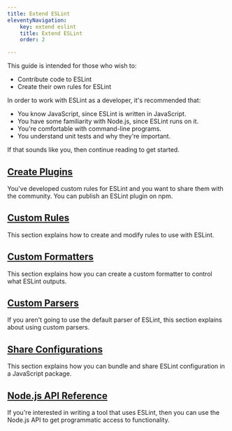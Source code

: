 ```yaml
---
title: Extend ESLint
eleventyNavigation:
    key: extend eslint
    title: Extend ESLint
    order: 2

---
```


This guide is intended for those who wish to:

* Contribute code to ESLint
* Create their own rules for ESLint

In order to work with ESLint as a developer, it's recommended that:

* You know JavaScript, since ESLint is written in JavaScript.
* You have some familiarity with Node.js, since ESLint runs on it.
* You're comfortable with command-line programs.
* You understand unit tests and why they're important.

If that sounds like you, then continue reading to get started.

## [Create Plugins](plugins)

You've developed custom rules for ESLint and you want to share them with the community. You can publish an ESLint plugin on npm.

## [Custom Rules](custom-rules)

This section explains how to create and modify rules to use with ESLint.

## [Custom Formatters](custom-formatters)

This section explains how you can create a custom formatter to control what ESLint outputs.

## [Custom Parsers](custom-parsers)

If you aren't going to use the default parser of ESLint, this section explains about using custom parsers.

## [Share Configurations](shareable-configs)

This section explains how you can bundle and share ESLint configuration in a JavaScript package.

## [Node.js API Reference](../integrate/nodejs-api)

If you're interested in writing a tool that uses ESLint, then you can use the Node.js API to get programmatic access to functionality.
